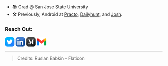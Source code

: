 - 📚 Grad @ San Jose State University
- 🛠️ Previously, Android at [Practo](https://www.practo.com/), [Dailyhunt](https://www.dailyhunt.in/), and [Josh](https://myjosh.in/).

### Reach Out:
<p align="left">
<a href="https://twitter.com/ndkshr" target="_blank" rel="noopener noreferrer"><img align="center" src="https://raw.githubusercontent.com/ndkshr/ndkshr/main/social_icons/twitter.png" alt="Twitter" height="30" width="30" /></a>
<a href="https://linkedin.com/in/ndkshr" target="_blank" rel="noopener noreferrer"><img align="center" src="https://raw.githubusercontent.com/ndkshr/ndkshr/main/social_icons/linkedin.png" alt="LinkedIn" height="30" width="30" /></a>
<a href="https://medium.com/@ndkshr" target="_blank" rel="noopener noreferrer"><img align="center" src="https://raw.githubusercontent.com/ndkshr/ndkshr/main/social_icons/medium.png" alt="Medium" height="30" width="30" /></a>
<a href="mailto:nandugops+reachoutgithub@gmail.com" target="_blank" rel="noopener noreferrer"><img align="center" src="https://raw.githubusercontent.com/ndkshr/ndkshr/main/social_icons/gmail.png" alt="E-Mail" height="30" width="30" /></a>
</p>

---
> Credits: Ruslan Babkin - Flaticon
